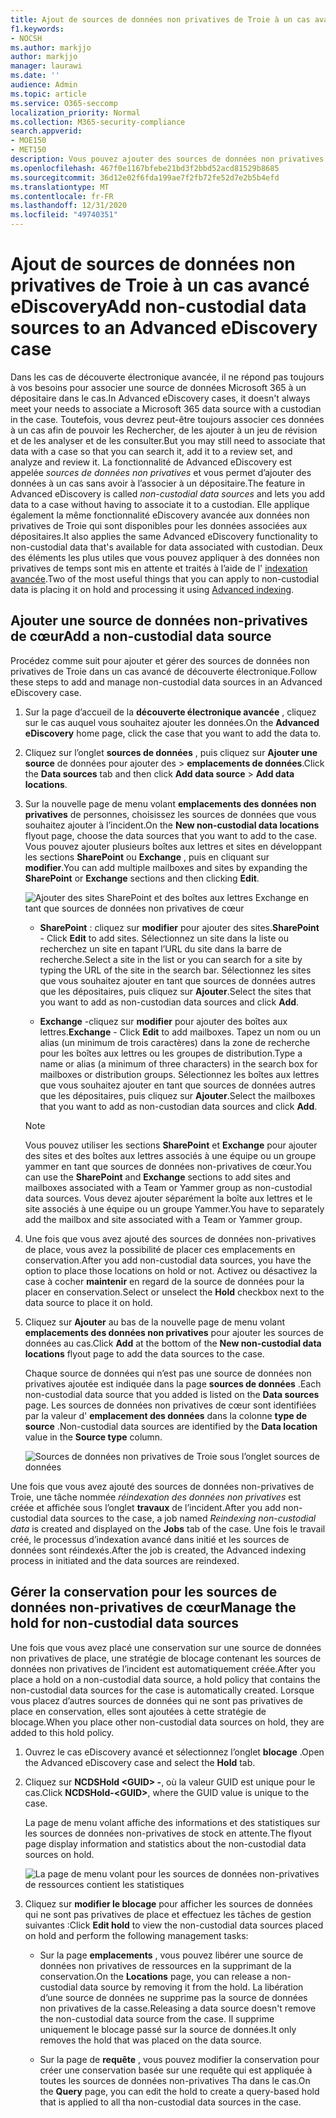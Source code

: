 ```yaml
---
title: Ajout de sources de données non privatives de Troie à un cas avancé eDiscovery
f1.keywords:
- NOCSH
ms.author: markjjo
author: markjjo
manager: laurawi
ms.date: ''
audience: Admin
ms.topic: article
ms.service: O365-seccomp
localization_priority: Normal
ms.collection: M365-security-compliance
search.appverid:
- MOE150
- MET150
description: Vous pouvez ajouter des sources de données non privatives de Troie à un cas avancé eDiscovery et mettre en attente la source de données. Les sources de données non privatives de cœur sont réindexées, de sorte que tout contenu marqué comme partiellement indexé est retraité afin de pouvoir faire l’objet d’une recherche complète et rapide.
ms.openlocfilehash: 467f0e1167bfebe21bd3f2bbd52acd81529b8685
ms.sourcegitcommit: 36d12e02f6fda199ae7f2fb72fe52d7e2b5b4efd
ms.translationtype: MT
ms.contentlocale: fr-FR
ms.lasthandoff: 12/31/2020
ms.locfileid: "49740351"
---
```

# <a name="add-non-custodial-data-sources-to-an-advanced-ediscovery-case"></a><span data-ttu-id="abc44-104">Ajout de sources de données non privatives de Troie à un cas avancé eDiscovery</span><span class="sxs-lookup"><span data-stu-id="abc44-104">Add non-custodial data sources to an Advanced eDiscovery case</span></span>

<span data-ttu-id="abc44-105">Dans les cas de découverte électronique avancée, il ne répond pas toujours à vos besoins pour associer une source de données Microsoft 365 à un dépositaire dans le cas.</span><span class="sxs-lookup"><span data-stu-id="abc44-105">In Advanced eDiscovery cases, it doesn't always meet your needs to associate a Microsoft 365 data source with a custodian in the case.</span></span> <span data-ttu-id="abc44-106">Toutefois, vous devrez peut-être toujours associer ces données à un cas afin de pouvoir les Rechercher, de les ajouter à un jeu de révision et de les analyser et de les consulter.</span><span class="sxs-lookup"><span data-stu-id="abc44-106">But you may still need to associate that data with a case so that you can search it, add it to a review set, and analyze and review it.</span></span> <span data-ttu-id="abc44-107">La fonctionnalité de Advanced eDiscovery est appelée *sources de données non privatives* et vous permet d’ajouter des données à un cas sans avoir à l’associer à un dépositaire.</span><span class="sxs-lookup"><span data-stu-id="abc44-107">The feature in Advanced eDiscovery is called *non-custodial data sources* and lets you add data to a case without having to associate it to a custodian.</span></span> <span data-ttu-id="abc44-108">Elle applique également la même fonctionnalité eDiscovery avancée aux données non privatives de Troie qui sont disponibles pour les données associées aux dépositaires.</span><span class="sxs-lookup"><span data-stu-id="abc44-108">It also applies the same Advanced eDiscovery functionality to non-custodial data that's available for data associated with custodian.</span></span> <span data-ttu-id="abc44-109">Deux des éléments les plus utiles que vous pouvez appliquer à des données non privatives de temps sont mis en attente et traités à l’aide de l' [indexation avancée](indexing-custodian-data.md).</span><span class="sxs-lookup"><span data-stu-id="abc44-109">Two of the most useful things that you can apply to non-custodial data is placing it on hold and processing it using [Advanced indexing](indexing-custodian-data.md).</span></span>

## <a name="add-a-non-custodial-data-source"></a><span data-ttu-id="abc44-110">Ajouter une source de données non-privatives de cœur</span><span class="sxs-lookup"><span data-stu-id="abc44-110">Add a non-custodial data source</span></span>

<span data-ttu-id="abc44-111">Procédez comme suit pour ajouter et gérer des sources de données non privatives de Troie dans un cas avancé de découverte électronique.</span><span class="sxs-lookup"><span data-stu-id="abc44-111">Follow these steps to add and manage non-custodial data sources in an Advanced eDiscovery case.</span></span>

1. <span data-ttu-id="abc44-112">Sur la page d’accueil de la **découverte électronique avancée** , cliquez sur le cas auquel vous souhaitez ajouter les données.</span><span class="sxs-lookup"><span data-stu-id="abc44-112">On the **Advanced eDiscovery** home page, click the case that you want to add the data to.</span></span>

2. <span data-ttu-id="abc44-113">Cliquez sur l’onglet **sources de données** , puis cliquez sur **Ajouter une source** de données pour ajouter des  >  **emplacements de données**.</span><span class="sxs-lookup"><span data-stu-id="abc44-113">Click the **Data sources** tab and then click **Add data source** > **Add data locations**.</span></span>

3. <span data-ttu-id="abc44-114">Sur la nouvelle page de menu volant **emplacements des données non privatives** de personnes, choisissez les sources de données que vous souhaitez ajouter à l’incident.</span><span class="sxs-lookup"><span data-stu-id="abc44-114">On the **New non-custodial data locations** flyout page, choose the data sources that you want to add to the case.</span></span> <span data-ttu-id="abc44-115">Vous pouvez ajouter plusieurs boîtes aux lettres et sites en développant les sections **SharePoint** ou **Exchange** , puis en cliquant sur **modifier**.</span><span class="sxs-lookup"><span data-stu-id="abc44-115">You can add multiple mailboxes and sites by expanding the **SharePoint** or **Exchange** sections and then clicking **Edit**.</span></span>

   ![Ajouter des sites SharePoint et des boîtes aux lettres Exchange en tant que sources de données non privatives de cœur](../media/NonCustodialDataSources1.png)

   - <span data-ttu-id="abc44-117">**SharePoint** : cliquez sur **modifier** pour ajouter des sites.</span><span class="sxs-lookup"><span data-stu-id="abc44-117">**SharePoint** - Click **Edit** to add sites.</span></span> <span data-ttu-id="abc44-118">Sélectionnez un site dans la liste ou recherchez un site en tapant l’URL du site dans la barre de recherche.</span><span class="sxs-lookup"><span data-stu-id="abc44-118">Select a site in the list or you can search for a site by typing the URL of the site in the search bar.</span></span> <span data-ttu-id="abc44-119">Sélectionnez les sites que vous souhaitez ajouter en tant que sources de données autres que les dépositaires, puis cliquez sur **Ajouter**.</span><span class="sxs-lookup"><span data-stu-id="abc44-119">Select the sites that you want to add as non-custodian data sources and click **Add**.</span></span>

   - <span data-ttu-id="abc44-120">**Exchange** -cliquez sur **modifier** pour ajouter des boîtes aux lettres.</span><span class="sxs-lookup"><span data-stu-id="abc44-120">**Exchange** - Click **Edit** to add mailboxes.</span></span> <span data-ttu-id="abc44-121">Tapez un nom ou un alias (un minimum de trois caractères) dans la zone de recherche pour les boîtes aux lettres ou les groupes de distribution.</span><span class="sxs-lookup"><span data-stu-id="abc44-121">Type a name or alias (a minimum of three characters) in the search box for mailboxes or distribution groups.</span></span> <span data-ttu-id="abc44-122">Sélectionnez les boîtes aux lettres que vous souhaitez ajouter en tant que sources de données autres que les dépositaires, puis cliquez sur **Ajouter**.</span><span class="sxs-lookup"><span data-stu-id="abc44-122">Select the mailboxes that you want to add as non-custodian data sources and click **Add**.</span></span>

   > [!NOTE]
   > <span data-ttu-id="abc44-123">Vous pouvez utiliser les sections **SharePoint** et **Exchange** pour ajouter des sites et des boîtes aux lettres associés à une équipe ou un groupe yammer en tant que sources de données non-privatives de cœur.</span><span class="sxs-lookup"><span data-stu-id="abc44-123">You can use the **SharePoint** and **Exchange** sections to add sites and mailboxes associated with a Team or Yammer group as non-custodial data sources.</span></span> <span data-ttu-id="abc44-124">Vous devez ajouter séparément la boîte aux lettres et le site associés à une équipe ou un groupe Yammer.</span><span class="sxs-lookup"><span data-stu-id="abc44-124">You have to separately add the mailbox and site associated with a Team or Yammer group.</span></span>

4. <span data-ttu-id="abc44-125">Une fois que vous avez ajouté des sources de données non-privatives de place, vous avez la possibilité de placer ces emplacements en conservation.</span><span class="sxs-lookup"><span data-stu-id="abc44-125">After you add non-custodial data sources, you have the option to place those locations on hold or not.</span></span> <span data-ttu-id="abc44-126">Activez ou désactivez la case à cocher **maintenir** en regard de la source de données pour la placer en conservation.</span><span class="sxs-lookup"><span data-stu-id="abc44-126">Select or unselect the **Hold** checkbox next to the data source to place it on hold.</span></span>

5. <span data-ttu-id="abc44-127">Cliquez sur **Ajouter** au bas de la nouvelle page de menu volant **emplacements des données non privatives** pour ajouter les sources de données au cas.</span><span class="sxs-lookup"><span data-stu-id="abc44-127">Click **Add** at the bottom of the **New non-custodial data locations** flyout page to add the data sources to the case.</span></span>

   <span data-ttu-id="abc44-128">Chaque source de données qui n’est pas une source de données non privatives ajoutée est indiquée dans la page **sources de données** .</span><span class="sxs-lookup"><span data-stu-id="abc44-128">Each non-custodial data source that you added is listed on the **Data sources** page.</span></span> <span data-ttu-id="abc44-129">Les sources de données non privatives de cœur sont identifiées par la valeur d' **emplacement des données** dans la colonne **type de source** .</span><span class="sxs-lookup"><span data-stu-id="abc44-129">Non-custodial data sources are identified by the **Data location** value in the **Source type** column.</span></span>

   ![Sources de données non privatives de Troie sous l’onglet sources de données](../media/NonCustodialDataSources2.png)

<span data-ttu-id="abc44-131">Une fois que vous avez ajouté des sources de données non-privatives de Troie, une tâche nommée *réindexation des données non privatives* est créée et affichée sous l’onglet **travaux** de l’incident.</span><span class="sxs-lookup"><span data-stu-id="abc44-131">After you add non-custodial data sources to the case, a job named *Reindexing non-custodial data* is created and displayed on the **Jobs** tab of the case.</span></span> <span data-ttu-id="abc44-132">Une fois le travail créé, le processus d’indexation avancé dans initié et les sources de données sont réindexés.</span><span class="sxs-lookup"><span data-stu-id="abc44-132">After the job is created, the Advanced indexing process in initiated and the data sources are reindexed.</span></span>

## <a name="manage-the-hold-for-non-custodial-data-sources"></a><span data-ttu-id="abc44-133">Gérer la conservation pour les sources de données non-privatives de cœur</span><span class="sxs-lookup"><span data-stu-id="abc44-133">Manage the hold for non-custodial data sources</span></span>

<span data-ttu-id="abc44-134">Une fois que vous avez placé une conservation sur une source de données non privatives de place, une stratégie de blocage contenant les sources de données non privatives de l’incident est automatiquement créée.</span><span class="sxs-lookup"><span data-stu-id="abc44-134">After you place a hold on a non-custodial data source, a hold policy that contains the non-custodial data sources for the case is automatically created.</span></span> <span data-ttu-id="abc44-135">Lorsque vous placez d’autres sources de données qui ne sont pas privatives de place en conservation, elles sont ajoutées à cette stratégie de blocage.</span><span class="sxs-lookup"><span data-stu-id="abc44-135">When you place other non-custodial data sources on hold, they are added to this hold policy.</span></span>

1. <span data-ttu-id="abc44-136">Ouvrez le cas eDiscovery avancé et sélectionnez l’onglet **blocage** .</span><span class="sxs-lookup"><span data-stu-id="abc44-136">Open the Advanced eDiscovery case and select the **Hold** tab.</span></span>

2. <span data-ttu-id="abc44-137">Cliquez sur **NCDSHold \<GUID\> -**, où la valeur GUID est unique pour le cas.</span><span class="sxs-lookup"><span data-stu-id="abc44-137">Click **NCDSHold-\<GUID\>**, where the GUID value is unique to the case.</span></span>

   <span data-ttu-id="abc44-138">La page de menu volant affiche des informations et des statistiques sur les sources de données non-privatives de stock en attente.</span><span class="sxs-lookup"><span data-stu-id="abc44-138">The flyout page display information and statistics about the non-custodial data sources on hold.</span></span>

   ![La page de menu volant pour les sources de données non-privatives de ressources contient les statistiques](../media/NonCustodialDataSourcesHoldFlyout.png)

3. <span data-ttu-id="abc44-140">Cliquez sur **modifier le blocage** pour afficher les sources de données qui ne sont pas privatives de place et effectuez les tâches de gestion suivantes :</span><span class="sxs-lookup"><span data-stu-id="abc44-140">Click **Edit hold** to view the non-custodial data sources placed on hold and perform the following management tasks:</span></span>

   - <span data-ttu-id="abc44-141">Sur la page **emplacements** , vous pouvez libérer une source de données non privatives de ressources en la supprimant de la conservation.</span><span class="sxs-lookup"><span data-stu-id="abc44-141">On the **Locations** page, you can release a non-custodial data source by removing it from the hold.</span></span> <span data-ttu-id="abc44-142">La libération d’une source de données ne supprime pas la source de données non privatives de la casse.</span><span class="sxs-lookup"><span data-stu-id="abc44-142">Releasing a data source doesn't remove the non-custodial data source from the case.</span></span> <span data-ttu-id="abc44-143">Il supprime uniquement le blocage passé sur la source de données.</span><span class="sxs-lookup"><span data-stu-id="abc44-143">It only removes the hold that was placed on the data source.</span></span>

   - <span data-ttu-id="abc44-144">Sur la page de **requête** , vous pouvez modifier la conservation pour créer une conservation basée sur une requête qui est appliquée à toutes les sources de données non-privatives Tha dans le cas.</span><span class="sxs-lookup"><span data-stu-id="abc44-144">On the **Query** page, you can edit the hold to create a query-based hold that is applied to all tha non-custodial data sources in the case.</span></span>
